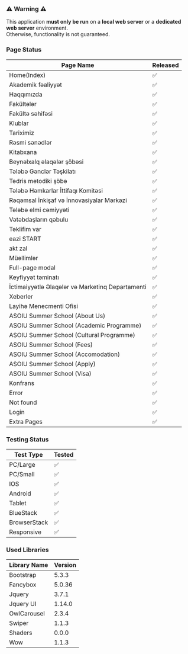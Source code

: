 ### ⚠️ Warning ⚠️

This application **must only be run** on a **local web server** or a **dedicated web server** environment.  
Otherwise, functionality is not guaranteed.

### Page Status

| Page Name                                        | Released |
|--------------------------------------------------|----------|
| Home(Index)                                      | ✅        |
| Akademik fəaliyyət                               | ✅        |
| Haqqımızda                                       | ✅        |
| Fakültələr                                       | ✅        |
| Fakültə səhifəsi                                 | ✅        |
| Klublar                                          | ✅        |
| Tariximiz                                        | ✅        |
| Rəsmi sənədlər                                   | ✅        |
| Kitabxana                                        | ✅        |
| Beynəlxalq əlaqələr şöbəsi                       | ✅        |
| Tələbə Gənclər Təşkilatı                         | ✅        |
| Tədris metodiki şöbə                             | ✅        |
| Tələbə Həmkarlar İttifaqı Komitəsi               | ✅        |
| Rəqəmsal İnkişaf və İnnovasiyalar Mərkəzi        | ✅        |
| Tələbə elmi cəmiyyəti                            | ✅        |
| Vətəbdaşların qəbulu                             | ✅        |
| Təklifim var                                     | ✅        |
| eazi START                                       | ✅        |
| akt zal                                          | ✅        |
| Müəllimlər                                       | ✅        |
| Full-page modal                                  | ✅        |
| Keyfiyyət təminatı                               | ✅        |
| İctimaiyyətlə Əlaqələr və Marketinq Departamenti | ✅        |
| Xeberler                                         | ✅        |
| Layihə Menecmenti Ofisi                          | ✅        |
| ASOIU Summer School (About Us)                   | ✅        |
| ASOIU Summer School (Academic Programme)         | ✅        |
| ASOIU Summer School (Cultural Programme)         | ✅        |
| ASOIU Summer School (Fees)                       | ✅        |
| ASOIU Summer School (Accomodation)               | ✅        |
| ASOIU Summer School (Apply)                      | ✅        |
| ASOIU Summer School (Visa)                       | ✅        |
| Konfrans                                         | ✅        |
| Error                                            | ✅        |
| Not found                                        | ✅        |
| Login                                            | ✅        |
| Extra Pages                                      | ✅        |

### Testing Status

| Test Type      | Tested |
|----------------|--------|
| PC/Large       | ✅      |
| PC/Small       | ✅      |
| IOS            | ✅      |
| Android        | ✅      |
| Tablet         | ✅      |
| BlueStack      | ✅      |
| BrowserStack   | ✅      |
| Responsive     | ✅      |

### Used Libraries

| Library Name  | Version |
|---------------|---------|
| Bootstrap     | 5.3.3   |
| Fancybox      | 5.0.36  |
| Jquery        | 3.7.1   |
| Jquery UI     | 1.14.0  |
| OwlCarousel   | 2.3.4   |
| Swiper        | 1.1.3   |
| Shaders       | 0.0.0   |
| Wow           | 1.1.3   |